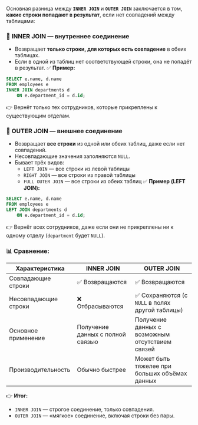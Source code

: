 Основная разница между **`INNER JOIN`** и **`OUTER JOIN`** заключается в том, **какие строки попадают в результат**, если нет совпадений между таблицами:
### 🔸 **INNER JOIN** — внутреннее соединение
- Возвращает **только строки, для которых есть совпадение** в обеих таблицах.
- Если в одной из таблиц нет соответствующей строки, она не попадёт в результат.
✅ **Пример:**
```sql
SELECT e.name, d.name
FROM employees e
INNER JOIN departments d
    ON e.department_id = d.id;
```
👉 Вернёт только тех сотрудников, которые прикреплены к существующим отделам.
### 🔸 **OUTER JOIN** — внешнее соединение
- Возвращает **все строки** из одной или обеих таблиц, даже если нет совпадений.
- Несовпадающие значения заполняются `NULL`.
- Бывает трёх видов:
    - `LEFT JOIN` — все строки из левой таблицы
    - `RIGHT JOIN` — все строки из правой таблицы
    - `FULL OUTER JOIN` — все строки из обеих таблиц
✅ **Пример (LEFT JOIN):**
```sql
SELECT e.name, d.name
FROM employees e
LEFT JOIN departments d
    ON e.department_id = d.id;
```
👉 Вернёт всех сотрудников, даже если они не прикреплены ни к одному отделу (`department` будет `NULL`).
### 📊 Сравнение:

|Характеристика|INNER JOIN|OUTER JOIN|
|---|---|---|
|Совпадающие строки|✅ Возвращаются|✅ Возвращаются|
|Несовпадающие строки|❌ Отбрасываются|✅ Сохраняются (с `NULL` в полях другой таблицы)|
|Основное применение|Получение данных с полной связью|Получение данных с возможным отсутствием связей|
|Производительность|Обычно быстрее|Может быть тяжелее при больших объёмах данных|

👉 **Итог:**
- `INNER JOIN` — строгое соединение, только совпадения.
- `OUTER JOIN` — «мягкое» соединение, включая строки без пары.